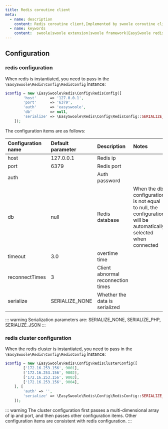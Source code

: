 ```yaml
---
title: Redis coroutine client
meta:
  - name: description
    content: Redis coroutine client,Implemented by swoole coroutine client,Covers the method of redis 99%
  - name: keywords
    content:  swoole|swoole extension|swoole framework|EasySwoole redis| Swoole Redis coroutine client|swoole Redis|Redis coroutine
---
```

## Configuration

### redis configuration
When redis is instantiated, you need to pass in the `\EasySwoole\Redis\Config\RedisConfig` instance:

```php
$config = new \EasySwoole\Redis\Config\RedisConfig([
        'host'      => '127.0.0.1',
        'port'      => '6379',
        'auth'      => 'easyswoole',
        'db'        => null,
        'serialize' => \EasySwoole\Redis\Config\RedisConfig::SERIALIZE_NONE
    ]);
```

The configuration items are as follows:

| Configuration name         | Default parameter           | Description             | Notes                                               |
|:---------------|:-------------------|:-----------------|:---------------------------------------------------|
| host           | 127.0.0.1          | Redis ip        |                                                    |
| port           | 6379               | Redis port      |                                                    |
| auth           |                    | Auth password      |                                                    |
| db             | null               | Redis database     | When the db configuration is not equal to null, the configuration will be automatically selected when connected |
| timeout        | 3.0                | overtime time         |                                                    |
| reconnectTimes | 3                  | Client abnormal reconnection times |                                                    |
| serialize      | SERIALIZE_NONE     | Whether the data is serialized  |                                                    |


::: warning
Serialization parameters are: SERIALIZE_NONE, SERIALIZE_PHP, SERIALIZE_JSON
:::


### redis cluster configuration
When the redis cluster is instantiated, you need to pass in the `\EasySwoole\Redis\Config\RedisConfig` instance:

```php
$config = new \EasySwoole\Redis\Config\RedisClusterConfig([
        ['172.16.253.156', 9001],
        ['172.16.253.156', 9002],
        ['172.16.253.156', 9003],
        ['172.16.253.156', 9004],
    ], [
        'auth' => '',
        'serialize' => \EasySwoole\Redis\Config\RedisConfig::SERIALIZE_PHP
    ]);
```
::: warning
The cluster configuration first passes a multi-dimensional array of ip and port, and then passes other configuration items. Other configuration items are consistent with redis configuration.
:::

